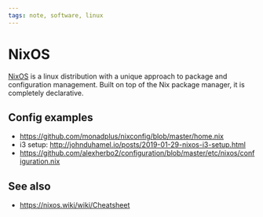 ```yaml
---
tags: note, software, linux
---
```


# NixOS

[NixOS](https://nixos.org/) is a linux distribution with a unique approach to package and configuration management. Built on top of the Nix package manager, it is completely declarative.

## Config examples

- https://github.com/monadplus/nixconfig/blob/master/home.nix
- i3 setup: http://johnduhamel.io/posts/2019-01-29-nixos-i3-setup.html
- https://github.com/alexherbo2/configuration/blob/master/etc/nixos/configuration.nix

## See also

- https://nixos.wiki/wiki/Cheatsheet

